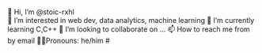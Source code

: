 #
👋 Hi, I’m @stoic-rxhl
<br>
👀 I’m interested in web dev, data analytics, machine learning
🌱 I’m currently learning C,C++
💞️ I’m looking to collaborate on ...
📫 How to reach me from by email
💪🏻Pronouns: he/him #
